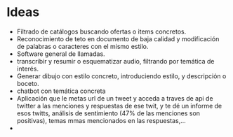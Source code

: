 # Ideas

* Filtrado de catálogos buscando ofertas o items concretos.
* Reconocimiento de teto en documento de baja calidad y modificación de palabras o caracteres con el mismo estilo.
* Software general de llamadas.
* transcribir y resumir o esquematizar audio, filtrando por temática de interés.
* Generar dibujo con estilo concreto, introduciendo estilo, y descripción o boceto.
* chatbot con temática concreta
* Aplicación que le metas url de un tweet y acceda a traves de api de twitter a las menciones y respuestas de ese twit, y te dé un informe de esos twitts, análisis de sentimiento (47% de las menciones son positivas), temas mmas mencionados en las respuestas,...
* 
